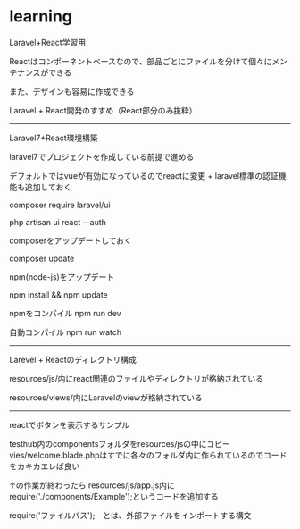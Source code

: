 # learning
Laravel+React学習用

Reactはコンポーネントベースなので、部品ごとにファイルを分けて個々にメンテナンスができる

また、デザインも容易に作成できる


Laravel + React開発のすすめ（React部分のみ抜粋）


_____________________________________________________________________________

Laravel7+React環境構築

laravel7でプロジェクトを作成している前提で進める

デフォルトではvueが有効になっているのでreactに変更 + laravel標準の認証機能も追加しておく

composer require laravel/ui 

php artisan ui react --auth

composerをアップデートしておく

composer update

npm(node-js)をアップデート

npm install && npm update

npmをコンパイル
npm run dev

自動コンパイル
npm run watch
__________________________________________________________________________________

Larevel + Reactのディレクトリ構成

resources/js/内にreact関連のファイルやディレクトリが格納されている

resources/views/内にLaravelのviewが格納されている


___________________________________________________________________________________

reactでボタンを表示するサンプル

testhub内のcomponentsフォルダをresources/jsの中にコピー
vies/welcome.blade.phpはすでに各々のフォルダ内に作られているのでコードをカキカエレば良い

↑の作業が終わったら
resources/js/app.js内にrequire('./components/Example');というコードを追加する

require('ファイルパス');　とは、外部ファイルをインポートする構文


